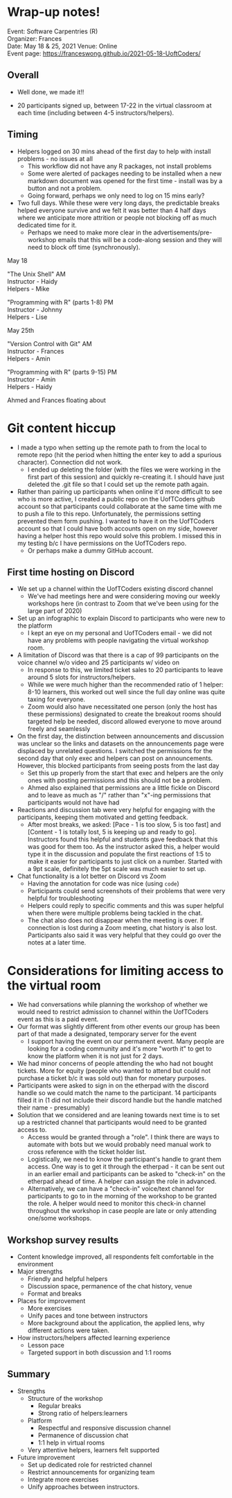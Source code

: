 # Wrap-up notes! 

Event: Software Carpentries (R)  
Organizer: Frances  
Date: May 18 & 25, 2021 
Venue: Online  
Event page: https://franceswong.github.io/2021-05-18-UoftCoders/ 

## Overall 

* Well done, we made it!! 

* 20 participants signed up, between 17-22 in the virtual classroom at each time (including between 4-5 instructors/helpers). 

## Timing 

* Helpers logged on 30 mins ahead of the first day to help with install problems - no issues at all 
    * This workflow did not have any R packages, not install problems 
    * Some were alerted of packages needing to be installed when a new markdown document was opened for the first time - install was by a button and not a problem.
    * Going forward, perhaps we only need to log on 15 mins early? 
* Two full days. While these were very long days, the predictable breaks helped everyone survive and we felt it was better than 4 half days where we anticipate more attrition or people not blocking off as much dedicated time for it. 
    * Perhaps we need to make more clear in the advertisements/pre-workshop emails that this will be a code-along session and they will need to block off time (synchronously).

May 18

"The Unix Shell" AM  
Instructor - Haidy  
Helpers - Mike  

"Programming with R" (parts 1-8) PM  
Instructor - Johnny  
Helpers - Lise  

May 25th

"Version Control with Git" AM  
Instructor - Frances  
Helpers - Amin  

"Programming with R" (parts 9-15) PM  
Instructor - Amin  
Helpers - Haidy  

Ahmed and Frances floating about 

# Git content hiccup

* I made a typo when setting up the remote path to from the local to remote repo (hit the period when hitting the enter key to add a spurious character). Connection did not work. 
    * I ended up deleting the folder (with the files we were working in the first part of this session) and quickly re-creating it. I should have just deleted the .git file so that I could set up the remote path again. 
* Rather than pairing up participants when online it'd more difficult to see who is more active, I created a public repo on the UofTCoders github account so that participants could collaborate at the same time with me to push a file to this repo. Unfortunately, the permissions setting prevented them form pushing. I wanted to have it on the UofTCoders account so that I could have both accounts open on my side, however having a helper host this repo would solve this problem. I missed this in my testing b/c I have permissions on the UofTCoders repo.
    * Or perhaps make a dummy GitHub account. 



## First time hosting on Discord 

* We set up a channel within the UofTCoders existing discord channel 
    * We've had meetings here and were considering moving our weekly workshops here (in contrast to Zoom that we've been using for the large part of 2020)
* Set up an infographic to explain Discord to participants who were new to the platform
    * I kept an eye on my personal and UofTCoders email - we did not have any problems with people navigating the virtual workshop room. 
* A limitation of Discord was that there is a cap of 99 participants on the voice channel w/o video and 25 participants w/ video on
    * In response to this, we limited ticket sales to 20 participants to leave around 5 slots for instructors/helpers. 
    * While we were much higher than the recommended ratio of 1 helper: 8-10 learners, this worked out well since the full day online was quite taxing for everyone. 
    * Zoom would also have necessitated one person (only the host has these permissions) designated to create the breakout rooms should targeted help be needed, discord allowed everyone to move around freely and seamlessly
* On the first day, the distinction between announcements and discussion was unclear so the links and datasets on the announcements page were displaced by unrelated questions. I switched the permissions for the second day that only exec and helpers can post on announcements. However, this blocked participants from seeing posts from the last day 
    * Set this up properly from the start that exec and helpers are the only ones with posting permissions and this should not be a problem. 
    * Ahmed also explained that permissions are a little fickle on Discord and to leave as much as "/" rather than "x"-ing permissions that participants would not have had
* Reactions and discussion tab were very helpful for engaging with the participants, keeping them motivated and getting feedback. 
    * After most breaks, we asked: [Pace - 1 is too slow, 5 is too fast] and [Content - 1 is totally lost, 5 is keeping up and ready to go]. Instructors found this helpful and students gave feedback that this was good for them too. As the instructor asked this, a helper would type it in the discussion and populate the first reactions of 1:5 to make it easier for participants to just click on a number. Started with a 9pt scale, definitely the 5pt scale was much easier to set up. 
* Chat functionality is a lot better on Discord vs Zoom 
    * Having the annotation for code was nice (using `code`)
    * Participants could send screenshots of their problems that were very helpful for troubleshooting
    * Helpers could reply to specific comments and this was super helpful when there were multiple problems being tackled in the chat. 
    * The chat also does not disappear when the meeting is over. If connection is lost during a Zoom meeting, chat history is also lost. Participants also said it was very helpful that they could go over the notes at a later time. 


# Considerations for limiting access to the virtual room

* We had conversations while planning the workshop of whether we would need to restrict admission to channel within the UofTCoders event as this is a paid event. 
* Our format was slightly different from other events our group has been part of that made a designated, temporary server for the event 
    * I support having the event on our permanent event. Many people are looking for a coding community and it's more "worth it" to get to know the platform when it is not just for 2 days. 
* We had minor concerns of people attending the who had not bought tickets. More for equity (people who wanted to attend but could not purchase a ticket b/c it was sold out) than for monetary purposes. 
* Participants were asked to sign in on the etherpad with the discord handle so we could match the name to the participant. 14 participants filled it in (1 did not include their discord handle but the handle matched their name - presumably)
* Solution that we considered and are leaning towards next time is to set up a restricted channel that participants would need to be granted access to. 
    * Access would be granted through a "role". I think there are ways to automate with bots but we would probably need manual work to cross reference with the ticket holder list. 
    * Logistically, we need to know the participant's handle to grant them access. One way is to get it through the etherpad - it can be sent out in an earlier email and participants can be asked to "check-in" on the etherpad ahead of time. A helper can assign the role in advanced. 
    * Alternatively, we can have a "check-in" voice/text channel for participants to go to in the morning of the workshop to be granted the role. A helper would need to monitor this check-in channel throughout the workshop in case people are late or only attending one/some workshops. 

## Workshop survey results 

* Content knowledge improved, all respondents felt comfortable in the environment
* Major strengths 
    * Friendly and helpful helpers
    * Discussion space, permanence of the chat history, venue 
    * Format and breaks
* Places for improvement 
    * More exercises
    * Unify paces and tone between instructors 
    * More background about the application, the applied lens, why different actions were taken. 
* How instructors/helpers affected learning experience 
    * Lesson pace 
    * Targeted support in both discussion and 1:1 rooms 



## Summary

* Strengths 
    * Structure of the workshop 
        * Regular breaks 
        * Strong ratio of helpers:learners 
    * Platform 
        * Respectful and responsive discussion channel 
        * Permanence of discussion chat 
        * 1:1 help in virtual rooms 
    * Very attentive helpers, learners felt supported 
* Future improvement 
    * Set up dedicated role for restricted channel 
    * Restrict announcements for organizing team 
    * Integrate more exercises 
    * Unify approaches between instructors. 
